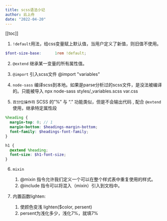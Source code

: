 ```yaml
---
title: scss语法小记
author: 云上舟
date: "2022-04-20"
---
```


[[toc]]

1. `!default`用法，给css变量赋上默认值，当用户定义了新值，则旧值不使用。
```scss
$font-size-base:      1rem !default;
```


2. `@extend`
继承某一变量的所有属性值。


3. `@import`
引入scss文件
@import "variables" 

4. `node-sass`
编译scss到本地。如果是parse分析过的scss文件，是没法被编译的。只能被导入
npx node-sass styles/_variables.scss var.css

5. `百分位操作符`
SCSS 的”%” 与 “.” 功能类似，但是不会输出代码 , 配合 `@extend`使用，继承特定属性段
```scss
%heading {
  margin-top: 0; // 1
  margin-bottom: $headings-margin-bottom;
  font-family: $headings-font-family;
}

h1 {
  @extend %heading;
  font-size: $h1-font-size;
}
```

6. `mixin`
     1. @mixin 指令允许我们定义一个可以在整个样式表中重复使用的样式。
     2. @include 指令可以将混入（mixin）引入到文档中。

7. 内置函数lighten: 
     1. 使颜色变浅 lighten($color, persent)
     2. persent为浅化多少，浅化7%，就填7%